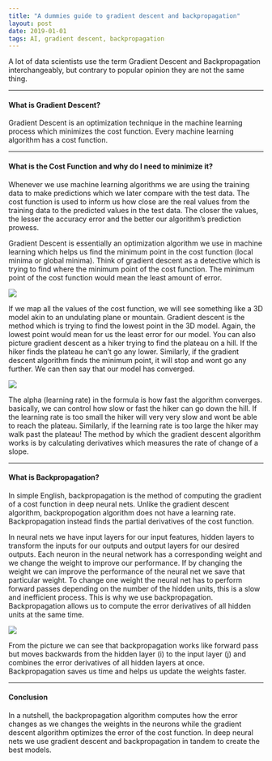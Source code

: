 ```yaml
---
title: "A dummies guide to gradient descent and backpropagation"
layout: post
date: 2019-01-01
tags: AI, gradient descent, backpropagation
---
```



A lot of data scientists use the term Gradient Descent and Backpropagation
interchangeably, but contrary to popular opinion they are not the same thing.

*****

#### **What is Gradient Descent?**

Gradient Descent is an optimization technique in the machine learning process
which minimizes the cost function. Every machine learning algorithm has a cost
function.

*****

#### **What is the Cost Function and why do I need to minimize it?**

Whenever we use machine learning algorithms we are using the training data to
make predictions which we later compare with the test data. The cost function is
used to inform us how close are the real values from the training data to the
predicted values in the test data. The closer the values, the lesser the
accuracy error and the better our algorithm’s prediction prowess.

Gradient Descent is essentially an optimization algorithm we use in machine
learning which helps us find the minimum point in the cost function (local
minima or global minima). Think of gradient descent as a detective which is
trying to find where the minimum point of the cost function. The minimum point
of the cost function would mean the least amount of error.

![](https://cdn-images-1.medium.com/max/800/1*iU1QCnSTKrDjIPjSAENLuQ.png)
<span class="figcaption_hack"></span>

If we map all the values of the cost function, we will see something like a 3D
model akin to an undulating plane or mountain. Gradient descent is the method
which is trying to find the lowest point in the 3D model. Again, the lowest
point would mean for us the least error for our model. You can also picture
gradient descent as a hiker trying to find the plateau on a hill. If the hiker
finds the plateau he can’t go any lower. Similarly, if the gradient descent
algorithm finds the minimum point, it will stop and wont go any further. We can
then say that our model has converged.

![](https://cdn-images-1.medium.com/max/800/1*lIthvknHt9Tok5aIj4e__g.png)
<span class="figcaption_hack"></span>

The alpha (learning rate) in the formula is how fast the algorithm converges.
basically, we can control how slow or fast the hiker can go down the hill. If
the learning rate is too small the hiker will very very slow and wont be able to
reach the plateau. Similarly, if the learning rate is too large the hiker may
walk past the plateau! The method by which the gradient descent algorithm works
is by calculating derivatives which measures the rate of change of a slope.

*****

#### **What is Backpropagation?**

In simple English, backpropagation is the method of computing the gradient of a
cost function in deep neural nets. Unlike the gradient descent algorithm,
backpropogation algorithm does not have a learning rate. Backpropagation instead
finds the partial derivatives of the cost function.

In neural nets we have input layers for our input features, hidden layers to
transform the inputs for our outputs and output layers for our desired outputs.
Each neuron in the neural network has a corresponding weight and we change the
weight to improve our performance. If by changing the weight we can improve the
performance of the neural net we save that particular weight. To change one
weight the neural net has to perform forward passes depending on the number of
the hidden units, this is a slow and inefficient process. This is why we use
backpropagation. Backpropagation allows us to compute the error derivatives of
all hidden units at the same time.

![](https://cdn-images-1.medium.com/max/800/1*0mcd_pTalwe0p7MucSXXpA.png)
<span class="figcaption_hack"></span>

From the picture we can see that backpropagation works like forward pass but
moves backwards from the hidden layer (i) to the input layer (j) and combines
the error derivatives of all hidden layers at once. Backpropagation saves us
time and helps us update the weights faster.

*****

#### **Conclusion**

In a nutshell, the backpropagation algorithm computes how the error changes as
we changes the weights in the neurons while the gradient descent algorithm
optimizes the error of the cost function. In deep neural nets we use gradient
descent and backpropagation in tandem to create the best models.


